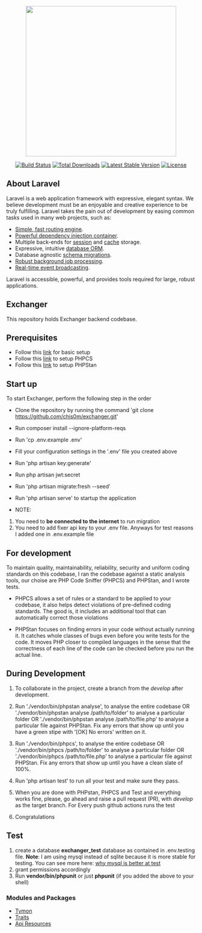 <p align="center"><img src="https://res.cloudinary.com/dtfbvvkyp/image/upload/v1566331377/laravel-logolockup-cmyk-red.svg" width="400"></p>

<p align="center">
<a href="https://travis-ci.org/laravel/framework"><img src="https://travis-ci.org/laravel/framework.svg" alt="Build Status"></a>
<a href="https://packagist.org/packages/laravel/framework"><img src="https://poser.pugx.org/laravel/framework/d/total.svg" alt="Total Downloads"></a>
<a href="https://packagist.org/packages/laravel/framework"><img src="https://poser.pugx.org/laravel/framework/v/stable.svg" alt="Latest Stable Version"></a>
<a href="https://packagist.org/packages/laravel/framework"><img src="https://poser.pugx.org/laravel/framework/license.svg" alt="License"></a>
</p>

## About Laravel

Laravel is a web application framework with expressive, elegant syntax. We believe development must be an enjoyable and creative experience to be truly fulfilling. Laravel takes the pain out of development by easing common tasks used in many web projects, such as:

- [Simple, fast routing engine](https://laravel.com/docs/routing).
- [Powerful dependency injection container](https://laravel.com/docs/container).
- Multiple back-ends for [session](https://laravel.com/docs/session) and [cache](https://laravel.com/docs/cache) storage.
- Expressive, intuitive [database ORM](https://laravel.com/docs/eloquent).
- Database agnostic [schema migrations](https://laravel.com/docs/migrations).
- [Robust background job processing](https://laravel.com/docs/queues).
- [Real-time event broadcasting](https://laravel.com/docs/broadcasting).

Laravel is accessible, powerful, and provides tools required for large, robust applications.


## Exchanger

This repository holds Exchanger backend codebase.

## Prerequisites

- Follow this [link](https://laravel.com/docs/8.x/installation#server-requirements) for basic setup
- Follow this [link](https://medium.com/@setkyarwalar/setting-up-phpcs-on-laravel-908bccb82db) to setup PHPCS
- Follow this [link](https://github.com/nunomaduro/larastan) to setup PHPStan

## Start up

To start Exchanger, perform the following step in the order

- Clone the repository by running the command 'git clone https://github.com/chis0m/exchanger.git'
- Run composer install --ignore-platform-reqs
- Run 'cp .env.example .env'
- Fill your configuration settings in the '.env' file you created above
- Run 'php artisan key:generate'
- Run php artisan jwt:secret
- Run 'php artisan migrate:fresh --seed'
- Run 'php artisan serve' to startup the application

- NOTE: 
1. You need to **be connected to the internet** to run migration
2. You need to add fixer api key to your .env file. Anyways for test reasons I added one in .env.example file


## For development

To maintain quality, maintainability, reliability, security and uniform coding standards on this codebase, I ran the codebase against a static analysis tools, our choise are PHP Code Sniffer (PHPCS) and PHPStan, and I wrote tests.

- PHPCS  allows a set of rules or a standard to be applied to your codebase, it also helps detect violations of pre-defined coding standards. The good is, it includes an additional tool that can automatically correct those violations

- PHPStan focuses on finding errors in your code without actually running it. It catches whole classes of bugs even before you write tests for the code. It moves PHP closer to compiled languages in the sense that the correctness of each line of the code can be checked before you run the actual line.

## During Development

1. To collaborate in the project, create a branch from the *develop* after development.

2. Run './vendor/bin/phpstan analyse', to analyse the entire codebase OR './vendor/bin/phpstan analyse /path/to/folder' to analyse a particular folder OR './vendor/bin/phpstan analyse /path/to/file.php' to analyse a particular file  against PHPStan. Fix any errors that show up until you have a green stipe with '[OK] No errors' written on it.

3. Run './vendor/bin/phpcs', to analyse the entire codebase OR './vendor/bin/phpcs /path/to/folder' to analyse a particular folder OR './vendor/bin/phpcs /path/to/file.php' to analyse a particular file  against PHPStan. Fix any errors that show up until you have a clean slate of 100%.

4. Run 'php artisan test' to run all your test and make sure they pass.

5. When you are done with PHPstan, PHPCS and Test and everything works fine, please, go ahead and raise a pull request (PR), with *develop* as the target branch. For Every push github actions runs the test

6. Congratulations


## Test
1. create a database **exchanger_test** database as contained in .env.testing file. **Note**: I am using mysql instead of sqlite because it is more stable for testing. You can see more here: [why mysql is better at test](https://owenconti.com/posts/improve-performance-laravel-feature-tests-using-mysql-instead-of-sqlite-or-memory-databases/) 
2. grant permissions accordingly
3. Run **vendor/bin/phpunit** or just **phpunit** (if you added the above to your shell)


### Modules and Packages

- [Tymon](https://jwt-auth.readthedocs.io/en/docs/laravel-installation/)
- [Traits](https://www.php.net/manual/en/language.oop5.traits.php)
- [Api Resources](https://laravel.com/docs/7.x/eloquent-resources)